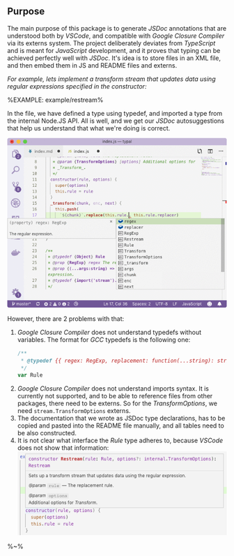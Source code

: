 ## Purpose

The main purpose of this package is to generate _JSDoc_ annotations that are understood both by _VSCode_, and compatible with _Google Closure Compiler_ via its externs system. The project deliberately deviates from _TypeScript_ and is meant for _JavaScript_ development, and it proves that typing can be achieved perfectly well with _JSDoc_. It's idea is to store files in an XML file, and then embed them in JS and README files and externs.

_For example, lets implement a transform stream that updates data using regular expressions specified in the constructor:_

%EXAMPLE: example/restream%

In the file, we have defined a type using typedef, and imported a type from the internal Node.JS API. All is well, and we get our _JSDoc_ autosuggestions that help us understand that what we're doing is correct.

![JSDoc autosuggestions for defined types](doc/restream1.gif)

However, there are 2 problems with that:

1. _Google Closure Compiler_ does not understand typedefs without variables. The format for _GCC_ typedefs is the following one:
    ```js
    /**
     * @typedef {{ regex: RegExp, replacement: function(...string): string }}
     */
    var Rule
    ```
1. _Google Closure Compiler_ does not understand imports syntax. It is currently not supported, and to be able to reference files from other packages, there need to be externs. So for the _TransformOptions_, we need `stream.TransformOptions` externs.
1. The documentation that we wrote as JSDoc type declarations, has to be copied and pasted into the README file manually, and all tables need to be also constructed.
1. It is not clear what interface the _Rule_ type adheres to, because _VSCode_ does not show that information:
    ![VSCode does not show properties of a type](doc/restream2.png)

%~%